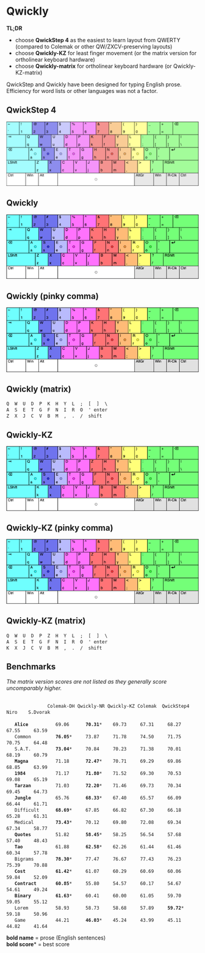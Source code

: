 # Qwickly

**TL;DR**
- choose **QwickStep 4** as the easiest to learn layout from QWERTY (compared to Colemak or other QW/ZXCV-preserving layouts)
- choose **Qwickly-KZ** for least finger movement (or the matrix version for ortholinear keyboard hardware)
- choose **Qwickly-matrix** for ortholinear keyboard hardware (or Qwickly-KZ-matrix)

QwickStep and Qwickly have been designed for typing English prose. Efficiency for word lists or other languages was not a factor.

## QwickStep 4
![QwickStep 4 layout](https://github.com/qwickly-org/QwickSteps/blob/master/QwickStep4.png)

## Qwickly
![Qwickly layout](https://github.com/qwickly-org/Qwickly/blob/master/Qwickly.png)

## Qwickly (pinky comma)
![Qwickly (pinky comma) layout](https://github.com/qwickly-org/Qwickly/blob/master/Qwickly-comma.png)

## Qwickly (matrix)
```
Q  W  U  D  P  K  H  Y  L  ;  [  ]  \
A  S  E  T  G  F  N  I  R  O  ' enter
Z  X  J  C  V  B  M  ,  .  /  shift
```

## Qwickly-KZ
![Qwickly-KZ layout](https://github.com/qwickly-org/Qwickly/blob/master/Qwickly-KZ.png)

## Qwickly-KZ (pinky comma)
![Qwickly-KZ layout](https://github.com/qwickly-org/Qwickly/blob/master/Qwickly-KZ-comma.png)

## Qwickly-KZ (matrix)
```
Q  W  U  D  P  Z  H  Y  L  ;  [  ]  \
A  S  E  T  G  F  N  I  R  O  ' enter
K  X  J  C  V  B  M  ,  .  /  shift
```

## Benchmarks

*The matrix version scores are not listed as they generally score uncomparably higher.*

<pre><code>
               Colemak-DH Qwickly-NR Qwickly-KZ Colemak  QwickStep4  Niro    S.Dvorak

   <b>Alice</b>          69.06      <b>70.31</b>*    69.73     67.31     68.27     67.55     63.59
   Common         <b>76.05</b>*     73.87     71.78     74.50     71.75     70.75     64.48
   S.A.T.         <b>73.04</b>*     70.84     70.23     71.38     70.01     68.19     60.79
   <b>Magna</b>          71.18      <b>72.47</b>*    70.71     69.29     69.86     68.85     63.99
   <b>1984</b>           71.17      <b>71.80</b>*    71.52     69.30     70.53     69.08     65.19
   <b>Tarzan</b>         71.03      <b>72.20</b>*    71.46     69.73     70.34     69.45     64.73
   <b>Jungle</b>         65.76      <b>68.33</b>*    67.40     65.57     66.09     66.44     61.71
   Difficult      <b>68.69</b>*     67.85     66.82     67.30     66.18     65.28     61.31
   Medical        <b>73.43</b>*     70.12     69.80     72.08     69.34     67.34     58.77
   <b>Quotes</b>         51.82      <b>58.45</b>*    58.25     56.54     57.68     57.40     48.43
   <b>Tao</b>            61.88      <b>62.58</b>*    62.26     61.44     61.46     60.34     57.78
   Bigrams        <b>78.30</b>*     77.47     76.67     77.43     76.23     75.39     70.88
   <b>Cost</b>           <b>61.42</b>*     61.07     60.29     60.69     60.06     59.84     52.09
   <b>Contract</b>       <b>60.85</b>*     55.80     54.57     60.17     54.67     54.61     49.24
   <b>Binary</b>         <b>61.63</b>*     60.41     60.00     61.05     59.70     59.05     55.12
   Lorem          58.93      58.73     58.68     57.89     <b>59.72</b>*    59.18     50.96
   Game           44.21      <b>46.03</b>*    45.24     43.99     45.11     44.82     41.64
</code></pre>

**bold name** = prose (English sentences)<br/>
**bold score*** = best score
